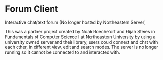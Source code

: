 # Forum Client
Interactive chat/text forum (No longer hosted by Northeastern Server)

This was a partner project created by Noah Roechefort and Elijah Steres in Fundamentals of Computer Science I at Northeastern University by
using a university owned server and their library, users could connect and chat with each other, in different view, edit and search modes.
The server is no longer running so it cannot be connected to and interacted with.
